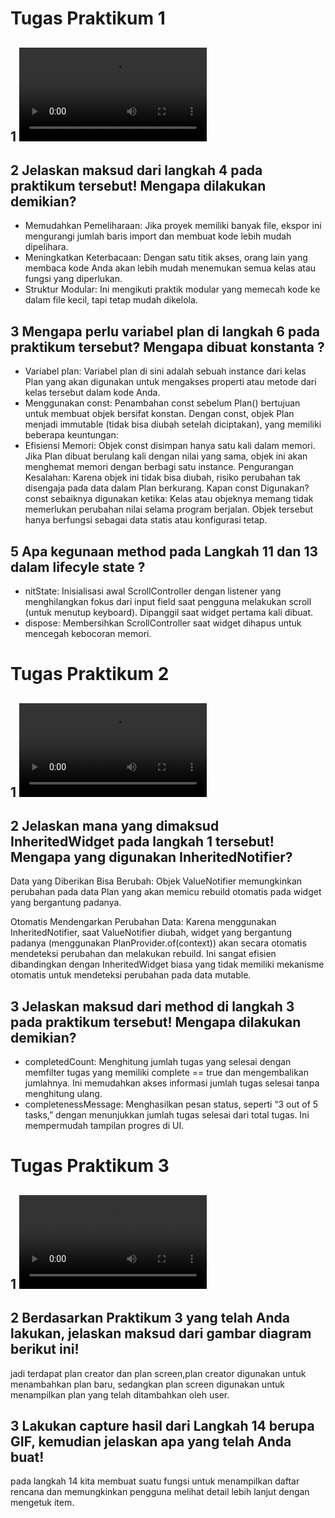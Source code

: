 # Tugas Praktikum 1 

## 1 <video controls src="20241114-1425-13.6903383.mp4" title="Praktikum 1"></video>

## 2 Jelaskan maksud dari langkah 4 pada praktikum tersebut! Mengapa dilakukan demikian?
- Memudahkan Pemeliharaan: Jika proyek memiliki banyak file, ekspor ini mengurangi jumlah baris import dan membuat kode lebih mudah dipelihara.
- Meningkatkan Keterbacaan: Dengan satu titik akses, orang lain yang membaca kode Anda akan lebih mudah menemukan semua kelas atau fungsi yang diperlukan.
- Struktur Modular: Ini mengikuti praktik modular yang memecah kode ke dalam file kecil, tapi tetap mudah dikelola.

## 3 Mengapa perlu variabel plan di langkah 6 pada praktikum tersebut? Mengapa dibuat konstanta ?
- Variabel plan: Variabel plan di sini adalah sebuah instance dari kelas Plan yang akan digunakan untuk mengakses properti atau metode dari kelas tersebut dalam kode Anda.
- Menggunakan const: Penambahan const sebelum Plan() bertujuan untuk membuat objek bersifat konstan. Dengan const, objek Plan menjadi immutable (tidak bisa diubah setelah diciptakan), yang memiliki beberapa keuntungan:
- Efisiensi Memori: Objek const disimpan hanya satu kali dalam memori. Jika Plan dibuat berulang kali dengan nilai yang sama, objek ini akan menghemat memori dengan berbagi satu instance. Pengurangan Kesalahan: Karena objek ini tidak bisa diubah, risiko perubahan tak disengaja pada data dalam Plan berkurang. Kapan const Digunakan? const sebaiknya digunakan ketika:
Kelas atau objeknya memang tidak memerlukan perubahan nilai selama program berjalan. Objek tersebut hanya berfungsi sebagai data statis atau konfigurasi tetap.

## 5 Apa kegunaan method pada Langkah 11 dan 13 dalam lifecyle state ?
- nitState: Inisialisasi awal ScrollController dengan listener yang menghilangkan fokus dari input field saat pengguna melakukan scroll (untuk menutup keyboard). Dipanggil saat widget pertama kali dibuat.
- dispose: Membersihkan ScrollController saat widget dihapus untuk mencegah kebocoran memori.



# Tugas Praktikum 2

## 1 <video controls src="20241114-1441-14.8178010.mp4" title="Praktikum 2"></video>

## 2 Jelaskan mana yang dimaksud InheritedWidget pada langkah 1 tersebut! Mengapa yang digunakan InheritedNotifier?
Data yang Diberikan Bisa Berubah: Objek ValueNotifier memungkinkan perubahan pada data Plan yang akan memicu rebuild otomatis pada widget yang bergantung padanya.

Otomatis Mendengarkan Perubahan Data: Karena menggunakan InheritedNotifier, saat ValueNotifier diubah, widget yang bergantung padanya (menggunakan PlanProvider.of(context)) akan secara otomatis mendeteksi perubahan dan melakukan rebuild. Ini sangat efisien dibandingkan dengan InheritedWidget biasa yang tidak memiliki mekanisme otomatis untuk mendeteksi perubahan pada data mutable.

## 3 Jelaskan maksud dari method di langkah 3 pada praktikum tersebut! Mengapa dilakukan demikian?
- completedCount: Menghitung jumlah tugas yang selesai dengan memfilter tugas yang memiliki complete == true dan mengembalikan jumlahnya. Ini memudahkan akses informasi jumlah tugas selesai tanpa menghitung ulang.
- completenessMessage: Menghasilkan pesan status, seperti “3 out of 5 tasks,” dengan menunjukkan jumlah tugas selesai dari total tugas. Ini mempermudah tampilan progres di UI.



# Tugas Praktikum 3

## 1 <video controls src="20241114-1455-04.6463211.mp4" title="Praktikum 3"></video>

## 2 Berdasarkan Praktikum 3 yang telah Anda lakukan, jelaskan maksud dari gambar diagram berikut ini!
jadi terdapat plan creator dan plan screen,plan creator digunakan untuk menambahkan plan baru, sedangkan plan screen digunakan untuk menampilkan plan yang telah ditambahkan oleh user.

## 3 Lakukan capture hasil dari Langkah 14 berupa GIF, kemudian jelaskan apa yang telah Anda buat!
pada langkah 14 kita membuat suatu fungsi untuk menampilkan daftar rencana dan memungkinkan pengguna melihat detail lebih lanjut dengan mengetuk item.